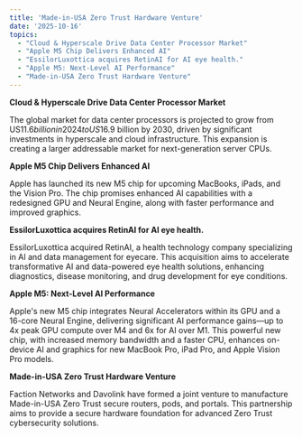 ```yaml
---
title: 'Made-in-USA Zero Trust Hardware Venture'
date: '2025-10-16'
topics:
  - "Cloud & Hyperscale Drive Data Center Processor Market"
  - "Apple M5 Chip Delivers Enhanced AI"
  - "EssilorLuxottica acquires RetinAI for AI eye health."
  - "Apple M5: Next-Level AI Performance"
  - "Made-in-USA Zero Trust Hardware Venture"
---
```


**Cloud & Hyperscale Drive Data Center Processor Market**

The global market for data center processors is projected to grow from US$11.6 billion in 2024 to US$16.9 billion by 2030, driven by significant investments in hyperscale and cloud infrastructure. This expansion is creating a larger addressable market for next-generation server CPUs.

**Apple M5 Chip Delivers Enhanced AI**

Apple has launched its new M5 chip for upcoming MacBooks, iPads, and the Vision Pro. The chip promises enhanced AI capabilities with a redesigned GPU and Neural Engine, along with faster performance and improved graphics.

**EssilorLuxottica acquires RetinAI for AI eye health.**

EssilorLuxottica acquired RetinAI, a health technology company specializing in AI and data management for eyecare. This acquisition aims to accelerate transformative AI and data-powered eye health solutions, enhancing diagnostics, disease monitoring, and drug development for eye conditions.

**Apple M5: Next-Level AI Performance**

Apple's new M5 chip integrates Neural Accelerators within its GPU and a 16-core Neural Engine, delivering significant AI performance gains—up to 4x peak GPU compute over M4 and 6x for AI over M1. This powerful new chip, with increased memory bandwidth and a faster CPU, enhances on-device AI and graphics for new MacBook Pro, iPad Pro, and Apple Vision Pro models.

**Made-in-USA Zero Trust Hardware Venture**

Faction Networks and Davolink have formed a joint venture to manufacture Made-in-USA Zero Trust secure routers, pods, and portals. This partnership aims to provide a secure hardware foundation for advanced Zero Trust cybersecurity solutions.

